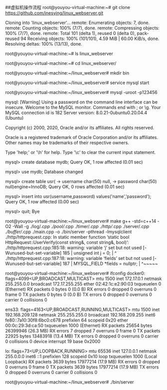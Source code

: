 ##虚拟机操作流程
root@youyou-virtual-machine:~# git clone https://github.com/inesying/linux_webserver.git

Cloning into 'linux_webserver'...
remote: Enumerating objects: 7, done.
remote: Counting objects: 100% (7/7), done.
remote: Compressing objects: 100% (7/7), done.
remote: Total 101 (delta 1), reused 0 (delta 0), pack-reused 94
Receiving objects: 100% (101/101), 4.59 MiB | 60.00 KiB/s, done.
Resolving deltas: 100% (13/13), done.

root@youyou-virtual-machine:~# ls
linux_webserver

root@youyou-virtual-machine:~# cd linux_webserver/

root@youyou-virtual-machine:~/linux_webserver# mkdir bin

root@youyou-virtual-machine:~/linux_webserver# service mysql start

root@youyou-virtual-machine:~/linux_webserver# mysql -uroot -p123456

mysql: [Warning] Using a password on the command line interface can be insecure.
Welcome to the MySQL monitor.  Commands end with ; or \g.
Your MySQL connection id is 182
Server version: 8.0.21-0ubuntu0.20.04.4 (Ubuntu)

Copyright (c) 2000, 2020, Oracle and/or its affiliates. All rights reserved.

Oracle is a registered trademark of Oracle Corporation and/or its
affiliates. Other names may be trademarks of their respective
owners.

Type 'help;' or '\h' for help. Type '\c' to clear the current input statement.

mysql> create database mydb;
Query OK, 1 row affected (0.01 sec)

mysql> use mydb;
Database changed

mysql> create table usr(
    -> username char(50) null,
    -> password char(50) null)engine=InnoDB;
Query OK, 0 rows affected (0.01 sec)

mysql> insert into usr(username,password) values('name','password');
Query OK, 1 row affected (0.00 sec)

mysql> quit;
Bye

root@youyou-virtual-machine:~/linux_webserver# make
g++ -std=c++14 -O2 -Wall -g  ./log/*.cpp ./pool/*.cpp ./timer/*.cpp ./http/*.cpp ./server/*.cpp ./buffer/*.cpp ./main.cpp -o ./bin/server  -pthread -lmysqlclient
./http/httprequest.cpp: In static member function ‘static bool HttpRequest::UserVerify(const string&, const string&, bool)’:
./http/httprequest.cpp:185:18: warning: variable ‘j’ set but not used [-Wunused-but-set-variable]
  185 |     unsigned int j = 0;
      |                  ^
./http/httprequest.cpp:187:18: warning: variable ‘fields’ set but not used [-Wunused-but-set-variable]
  187 |     MYSQL_FIELD *fields = nullptr;
      |                  ^~~~~~
      
root@youyou-virtual-machine:~/linux_webserver# ifconfig
docker0: flags=4099<UP,BROADCAST,MULTICAST>  mtu 1500
        inet 172.17.0.1  netmask 255.255.0.0  broadcast 172.17.255.255
        ether 02:42:1c:e2:90:03  txqueuelen 0  (Ethernet)
        RX packets 0  bytes 0 (0.0 B)
        RX errors 0  dropped 0  overruns 0  frame 0
        TX packets 0  bytes 0 (0.0 B)
        TX errors 0  dropped 0 overruns 0  carrier 0  collisions 0

ens33: flags=4163<UP,BROADCAST,RUNNING,MULTICAST>  mtu 1500
        inet 192.168.209.128  netmask 255.255.255.0  broadcast 192.168.209.255
        inet6 fe80::7a10:30f8:6bc0:c678  prefixlen 64  scopeid 0x20<link>
        ether 00:0c:29:3d:ca:50  txqueuelen 1000  (Ethernet)
        RX packets 25654  bytes 26399946 (26.3 MB)
        RX errors 7  dropped 7  overruns 0  frame 0
        TX packets 22925  bytes 13483918 (13.4 MB)
        TX errors 0  dropped 0 overruns 0  carrier 0  collisions 0
        device interrupt 19  base 0x2000  

lo: flags=73<UP,LOOPBACK,RUNNING>  mtu 65536
        inet 127.0.0.1  netmask 255.0.0.0
        inet6 ::1  prefixlen 128  scopeid 0x10<host>
        loop  txqueuelen 1000  (Local Loopback)
        RX packets 3639  bytes 17977214 (17.9 MB)
        RX errors 0  dropped 0  overruns 0  frame 0
        TX packets 3639  bytes 17977214 (17.9 MB)
        TX errors 0  dropped 0 overruns 0  carrier 0  collisions 0

root@youyou-virtual-machine:~/linux_webserver# ./bin/server


